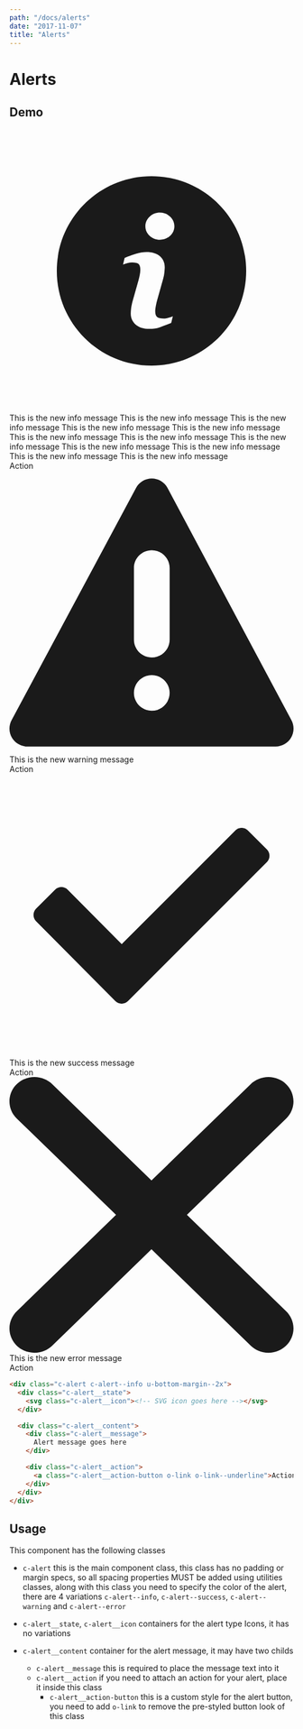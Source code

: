 ```yaml
---
path: "/docs/alerts"
date: "2017-11-07"
title: "Alerts"
---
```

# Alerts

## Demo
<div class="c-alert c-alert--same-bg c-alert--info u-bottom-margin--2x">
  <div class="c-alert__state">
    <svg class="c-alert__icon" viewBox="0 0 24 24" version="1.1" xmlns="http://www.w3.org/2000/svg" xmlns:xlink="http://www.w3.org/1999/xlink">
    <!-- Generator: Sketch 51.2 (57519) - http://www.bohemiancoding.com/sketch -->
    <title>Icons / Info</title>
    <desc>Created with Sketch.</desc>
    <defs>
    <path d="M11.9996614,4 C7.58196825,4 4,7.58196825 4,11.9996614 C4,16.4173545 7.58196825,20 11.9996614,20 C16.4173545,20 20,16.4173545 20,11.9996614 C20,7.58196825 16.4173545,4 11.9996614,4 Z M13.6650159,16.3983915 C13.2532487,16.5609312 12.9254603,16.6841905 12.679619,16.7695238 C12.434455,16.8548571 12.1493333,16.8975238 11.8249312,16.8975238 C11.3264762,16.8975238 10.9384127,16.775619 10.6620952,16.5324868 C10.3857778,16.2893545 10.2482963,15.9812063 10.2482963,15.6066878 C10.2482963,15.4610794 10.258455,15.3120847 10.2787725,15.160381 C10.2997672,15.0086772 10.3329524,14.8380106 10.378328,14.6463492 L10.8937143,12.8259048 C10.9390899,12.6511746 10.9783704,12.4852487 11.0095238,12.330836 C11.0406772,12.1750688 11.0555767,12.0321693 11.0555767,11.9021376 C11.0555767,11.6705185 11.0074921,11.5079788 10.912,11.4165503 C10.8151534,11.3251217 10.6329735,11.2804233 10.3613968,11.2804233 C10.2286561,11.2804233 10.0918519,11.3000635 9.95166138,11.3413757 C9.8128254,11.3840423 9.69227513,11.4226455 9.59339683,11.4605714 L9.72952381,10.8998095 C10.0667937,10.762328 10.3898413,10.6444868 10.6979894,10.546963 C11.0061376,10.4480847 11.2973545,10.3993228 11.5716402,10.3993228 C12.066709,10.3993228 12.4486772,10.519873 12.717545,10.7582646 C12.9850582,10.9973333 13.1198307,11.3081905 13.1198307,11.6901587 C13.1198307,11.7693968 13.1103492,11.9089101 13.0920635,12.1080212 C13.0737778,12.3078095 13.0392381,12.4899894 12.9891217,12.6572698 L12.4764444,14.4722963 C12.434455,14.6179048 12.3972063,14.7845079 12.3633439,14.9707513 C12.3301587,15.1569947 12.3139048,15.2992169 12.3139048,15.394709 C12.3139048,15.6358095 12.3674074,15.800381 12.4757672,15.887746 C12.5827725,15.9751111 12.7703704,16.0191323 13.0358519,16.0191323 C13.1611429,16.0191323 13.3013333,15.9967831 13.4598095,15.9534392 C13.6169312,15.9100952 13.730709,15.8714921 13.8024974,15.8383069 L13.6650159,16.3983915 Z M13.5742646,9.03128042 C13.3351958,9.25341799 13.0473651,9.36448677 12.7107725,9.36448677 C12.3748571,9.36448677 12.0849947,9.25341799 11.8438942,9.03128042 C11.6041481,8.80914286 11.4829206,8.53892063 11.4829206,8.22332275 C11.4829206,7.90840212 11.6048254,7.63750265 11.8438942,7.41333333 C12.0849947,7.18848677 12.3748571,7.07674074 12.7107725,7.07674074 C13.0473651,7.07674074 13.335873,7.18848677 13.5742646,7.41333333 C13.8133333,7.63750265 13.9332063,7.90840212 13.9332063,8.22332275 C13.9332063,8.53959788 13.8133333,8.80914286 13.5742646,9.03128042 Z" id="path-1"></path>
    </defs>
    <g id="Icons-/-Info" stroke="none" stroke-width="1" fill="none" fill-rule="evenodd">
    <mask id="mask-2" fill="white">
    <use xlink:href="#path-1"></use>
    </mask>
    <use id="Mask" fill="currentColor" fill-rule="nonzero" xlink:href="#path-1"></use>
    </g>
    </svg>
  </div>

  <div class="c-alert__content">
    <div class="c-alert__message">
      This is the new info message This is the new info message This is the new info message This is the new info message This is the new info message This is the new info message This is the new info message This is the new info message This is the new info message This is the new info message This is the new info message This is the new info message
    </div>
    <div class="c-alert__action">
      <a type="button" class="c-alert__action-button o-link o-link--underline">Action</a>
    </div>
  </div>
</div>

<div class="c-alert c-alert--same-bg c-alert--warning u-bottom-margin--2x">
  <div class="c-alert__state">
    <svg
      class="c-alert__icon"
      id="Capa_1"
      version="1.1"
      xmlns="http://www.w3.org/2000/svg"
      xmlns:xlink="http://www.w3.org/1999/xlink"
      x="0px"
      y="0px"
      viewBox="0 0 483.537 483.537"
      style="enable-background:new 0 0 483.537 483.537;"
      xml:space="preserve">
      <path
      fill="currentColor"
      d="M479.963,425.047L269.051,29.854c-5.259-9.88-15.565-16.081-26.782-16.081h-0.03
      c-11.217,0-21.492,6.171-26.782,16.051L3.603,425.016c-5.046,9.485-4.773,20.854,0.699,29.974
      c5.502,9.15,15.413,14.774,26.083,14.774H453.12c10.701,0,20.58-5.594,26.083-14.774
      C484.705,445.84,484.979,434.471,479.963,425.047z M242.239,408.965c-16.781,0-30.399-13.619-30.399-30.399
      c0-16.78,13.619-30.399,30.399-30.399c16.75,0,30.399,13.619,30.399,30.399C272.638,395.346,259.02,408.965,242.239,408.965z
      M272.669,287.854c0,16.811-13.649,30.399-30.399,30.399c-16.781,0-30.399-13.589-30.399-30.399V166.256
      c0-16.781,13.619-30.399,30.399-30.399c16.75,0,30.399,13.619,30.399,30.399V287.854z"/>
    </svg>
  </div>

  <div class="c-alert__content">
    <div class="c-alert__message">This is the new warning message</div>
    <div class="c-alert__action">
      <a type="button" class="c-alert__action-button o-link o-link--underline">Action</a>
    </div>
  </div>
</div>

<div class="c-alert c-alert--same-bg c-alert--success u-bottom-margin--2x">
  <div class="c-alert__state">
    <?xml version="1.0" encoding="utf-8"?> <!-- Generator: IcoMoon.io --> <!DOCTYPE svg PUBLIC "-//W3C//DTD SVG 1.1//EN" "http://www.w3.org/Graphics/SVG/1.1/DTD/svg11.dtd">
    <svg
    class="c-alert__icon"
    viewBox="0 0 512 512"
    xmlns="http://www.w3.org/2000/svg"
    xmlns:xlink="http://www.w3.org/1999/xlink"
    fill="#000000">
    <path fill="currentColor" d="M 463.968,136.496l-34.144-34.144c-6.304-6.288-16.48-6.288-22.768,0.00L 202.336,307.072 L 104.96,208.992c-6.288-6.288-16.464-6.288-22.768,0.00l-34.144,34.144c-6.288,6.304-6.288,16.48,0.00,22.768l 142.784,143.744 c 6.288,6.288, 16.48,6.288, 22.768,0.00L 463.968,159.264C 470.256,152.992, 470.256,142.784, 463.968,136.496z" ></path></svg>
  </div>

  <div class="c-alert__content">
    <div class="c-alert__message">This is the new success message</div>
    <div class="c-alert__action">
      <a type="button" class="c-alert__action-button o-link o-link--underline">Action</a>
    </div>
  </div>
</div>

<div class="c-alert c-alert--same-bg c-alert--error u-bottom-margin--2x">
  <div class="c-alert__state">
    <svg
    class="c-alert__icon"
    xmlns="http://www.w3.org/2000/svg"
    xmlns:xlink="http://www.w3.org/1999/xlink"
    preserveAspectRatio="xMidYMid"
    viewBox="0 0 11 10.688">
    <path fill="currentColor" d="M10.714,1.608 L6.871,5.338 L10.714,9.068 L10.714,9.068 C10.889,9.239 10.998,9.474 10.998,9.734 C10.998,10.255 10.563,10.677 10.028,10.677 C9.759,10.677 9.517,10.571 9.341,10.401 L9.341,10.401 L5.499,6.670 L1.657,10.401 L1.657,10.401 C1.481,10.571 1.238,10.677 0.970,10.677 C0.434,10.677 0.000,10.255 0.000,9.734 C0.000,9.474 0.109,9.239 0.284,9.068 L0.284,9.068 L4.127,5.338 L0.284,1.608 L0.284,1.608 C0.109,1.438 0.000,1.202 0.000,0.942 C0.000,0.422 0.434,0.000 0.970,0.000 C1.238,0.000 1.481,0.106 1.657,0.276 L1.657,0.276 L5.499,4.006 L9.341,0.276 L9.341,0.276 C9.517,0.106 9.759,0.000 10.028,0.000 C10.563,0.000 10.998,0.422 10.998,0.942 C10.998,1.202 10.889,1.438 10.714,1.608 L10.714,1.608 Z" />
    </svg>
  </div>

  <div class="c-alert__content">
    <div class="c-alert__message">This is the new error message</div>
    <div class="c-alert__action">
      <a type="button" class="c-alert__action-button o-link o-link--underline">Action</a>
    </div>
  </div>
</div>

```html
<div class="c-alert c-alert--info u-bottom-margin--2x">
  <div class="c-alert__state">
    <svg class="c-alert__icon"><!-- SVG icon goes here --></svg>
  </div>

  <div class="c-alert__content">
    <div class="c-alert__message">
      Alert message goes here
    </div>

    <div class="c-alert__action">
      <a class="c-alert__action-button o-link o-link--underline">Action</a>
    </div>
  </div>
</div>
```

## Usage
This component has the following classes
* `c-alert` this is the main component class, this class has no padding or margin specs, so
all spacing properties MUST be added using utilities classes, along with this class you need to
specify the color of the alert, there are 4 variations `c-alert--info`, `c-alert--success`, `c-alert--warning`
and `c-alert--error`

* `c-alert__state`, `c-alert__icon` containers for the alert type Icons, it has no variations

* `c-alert__content` container for the alert message, it may have two childs
  * `c-alert__message` this is required to place the message text into it
  * `c-alert__action` if you need to attach an action for your alert, place it inside this class
      * `c-alert__action-button` this is a custom style for the alert button, you need to add `o-link`
      to remove the pre-styled button look of this class     

